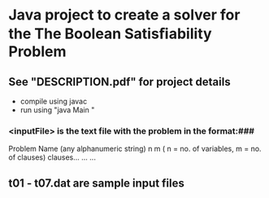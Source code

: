 # Java project to create a solver for the The Boolean Satisﬁability Problem #
## See "DESCRIPTION.pdf" for project details ##

+ compile using javac
+ run using "java Main <inputFile>"  

### \<inputFile\> is the text file with the problem in the format:###

Problem Name (any alphanumeric string)
n m           ( n = no. of variables, m = no. of clauses)
clauses...
...
...

## t01 - t07.dat are sample input files ##
